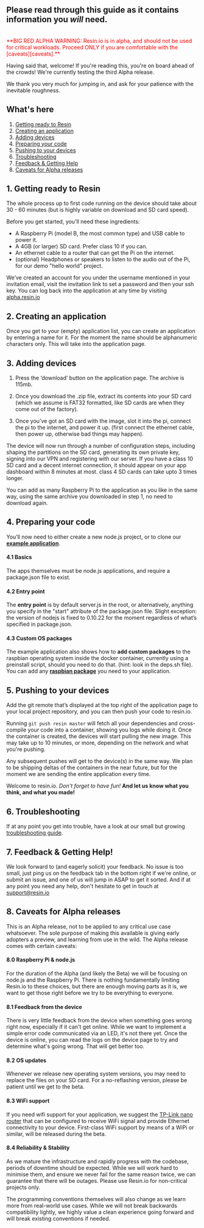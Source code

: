## Please read through this guide as it contains information you *will* need.
<br />
<font color="red">**BIG RED ALPHA WARNING: Resin.io is in alpha, and should not
be used for critical workloads. Proceed
ONLY if you are comfortable with the [caveats][caveats].**</font>
<br />

Having said that, welcome! If you're reading this, you're on board ahead of the
crowds! We're currently testing the third Alpha release.

We thank you very much for jumping in, and ask for your patience with the
inevitable roughness.

## What's here

1. [Getting ready to Resin][resin]
1. [Creating an application][app]
1. [Adding devices][devices]
1. [Preparing your code][code]
1. [Pushing to your devices][pushing]
1. [Troubleshooting][troubleshooting]
1. [Feedback & Getting Help][feedback]
1. [Caveats for Alpha releases][caveats]

## 1. Getting ready to Resin

The whole process up to first code running on the device should take about 30 -
60 minutes (but is highly variable on download and SD card speed).

Before you get started, you'll need these ingredients:

* A Raspberry Pi (model B, the most common type) and USB cable to power it.
* A 4GB (or larger) SD card. Prefer class 10 if you can.
* An ethernet cable to a router that can get the Pi on the internet.
* (optional) Headphones or speakers to listen to the audio out of the Pi, for
  our demo "hello world" project.

We’ve created an account for you under the username mentioned in your invitation
email, visit the invitation link to set a password and then your ssh key. You
can log back into the application at any time by visiting
[alpha.resin.io](alpha.resin.io)

## 2. Creating an application

Once you get to your (empty) application list, you can create an application by
entering a name for it. For the moment the name should be alphanumeric
characters only. This will take into the application page.

## 3. Adding devices

1. Press the ‘download’ button on the application page. The archive is 115mb.

1. Once you download the .zip file, extract its contents into your SD card
(which we assume is FAT32 formatted, like SD cards are when they come out of the
factory).

1. Once you’ve got an SD card with the image, slot it into the pi, connect the
pi to the internet, and power it up. (first connect the ethernet cable, then
power up, otherwise bad things may happen).

The device will now run through a number of configuration steps, including
shaping the partitions on the SD card, generating its own private key, signing
into our VPN and registering with our server. If you have a class 10 SD card and
a decent internet connection, it should appear on your app dashboard within 8
minutes at most. class 4 SD cards can take upto 3 times longer.

You can add as many Raspberry Pi to the application as you like in the same way,
using the same archive you downloaded in step 1, no need to download again.

## 4. Preparing your code

You’ll now need to either create a new node.js project, or to clone our
**[example application][example_app]**.

#### 4.1 Basics

The apps themselves must be node.js applications, and require a package.json
file to exist.

#### 4.2 Entry point

The **entry point** is by default server.js in the root, or alternatively,
anything you specify in the "start" attribute of the package.json file. Slight
exception: the version of nodejs is fixed to 0.10.22 for the moment regardless
of what’s specified in package.json.

#### 4.3 Custom OS packages

The example application also shows how to **add custom packages** to the
raspbian operating system inside the docker container, currently using a
preinstall script, should you need to do that. (hint: look in the deps.sh
file). You can add any **[raspbian package][raspbian_packages]** you need to
your application.

## 5. Pushing to your devices

Add the git remote that’s displayed at the top right of the application page to
your local project repository, and you can then push your code to resin.io.

Running `git push resin master` will fetch all your dependencies and
cross-compile your code into a container, showing you logs while doing it. Once
the container is created, the devices will start pulling the new image. This may
take up to 10 minutes, or more, depending on the network and what you're
pushing.

Any subsequent pushes will get to the device(s) in the same way. We plan to be
shipping deltas of the containers in the near future, but for the moment we are
sending the entire application every time.

Welcome to resin.io. *Don't forget to have fun!* **And let us know what you
think, and what you made!**

## 6. Troubleshooting

If at any point you get into trouble, have a look at our small but growing
[troubleshooting guide][troubleshooting_guide].

## 7. Feedback & Getting Help!

We look forward to (and eagerly solicit) your feedback. No issue is too small,
just ping us on the feedback tab in the bottom right if we're online, or submit
an issue, and one of us will jump in ASAP to get it sorted. And if at any point
you need any help, don't hesitate to get in touch at support@resin.io

## 8. Caveats for Alpha releases

This is an Alpha release, not to be applied to any critical use case
whatsoever. The sole purpose of making this available is giving early adopters a
preview, and learning from use in the wild. The Alpha release comes with certain
caveats:

#### 8.0 Raspberry Pi & node.js

For the duration of the Alpha (and likely the Beta) we will be focusing on
node.js and the Raspberry Pi. There is nothing fundamentally limiting Resin.io
to these choices, but there are enough moving parts as it is, we want to get
those right before we try to be everything to everyone.

#### 8.1 Feedback from the device

There is very little feedback from the device when something goes wrong right
now, especially if it can't get online. While we want to implement a simple
error code communicated via an LED, it's not there yet. Once the device is
online, you can read the logs on the device page to try and determine what's
going wrong. That will get better too.

#### 8.2 OS updates

Whenever we release new operating system versions, you may need to replace the
files on your SD card. For a no-reflashing version, please be patient until we
get to the beta.

#### 8.3 WiFi support

If you need wifi support for your application, we suggest the
[TP-Link nano router][router] that can be configured to receive WiFi signal and
provide Ethernet connectivity to your device. First-class WiFi support by means
of a WiPi or similar, will be released during the beta.

#### 8.4 Reliability & Stability

As we mature the infrastructure and rapidly progress with the codebase, periods
of downtime should be expected. While we will work hard to minimise them, and
ensure we never fail for the same reason twice, we can guarantee that there will
be outages. Please use Resin.io for non-critical projects only.

The programming conventions themselves will also change as we learn more from
real-world use cases. While we will not break backwards compatibility lightly,
we highly value a clean experience going forward and will break existing
conventions if needed.

[resin]:#1._Getting_ready_to_Resin
[app]:#2._Creating_an_application
[devices]:#3._Adding_devices
[code]:#4._Preparing_your_code
[pushing]:#5._Pushing_to_your_devices
[troubleshooting]:#6._Troubleshooting
[feedback]:#7._Feedback_&_Getting_Help!
[caveats]:#8._Caveats_for_Alpha_releases

[router]:http://www.amazon.com/TP-LINK-TL-WR702N-Wireless-Repeater-150Mpbs/dp/B007PTCFFW
[example_app]:https://bitbucket.org/rulemotion/resin-text2speech
[raspbian_packages]:http://www.raspberryconnect.com/raspbian-packages-list
[troubleshooting_guide]:http://resin.io/blog/troubleshooting-resin-io-applications/

